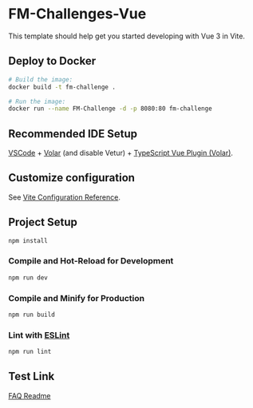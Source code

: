 # FM-Challenges-Vue

This template should help get you started developing with Vue 3 in Vite.

## Deploy to Docker

``` sh
# Build the image:
docker build -t fm-challenge .

# Run the image:
docker run --name FM-Challenge -d -p 8080:80 fm-challenge
```

## Recommended IDE Setup

[VSCode](https://code.visualstudio.com/) + [Volar](https://marketplace.visualstudio.com/items?itemName=johnsoncodehk.volar) (and disable Vetur) + [TypeScript Vue Plugin (Volar)](https://marketplace.visualstudio.com/items?itemName=johnsoncodehk.vscode-typescript-vue-plugin).

## Customize configuration

See [Vite Configuration Reference](https://vitejs.dev/config/).

## Project Setup

```sh
npm install
```

### Compile and Hot-Reload for Development

```sh
npm run dev
```

### Compile and Minify for Production

```sh
npm run build
```

### Lint with [ESLint](https://eslint.org/)

```sh
npm run lint
```

## Test Link

[FAQ Readme](./src/views/FAQAccordionCard/README-template.md)
